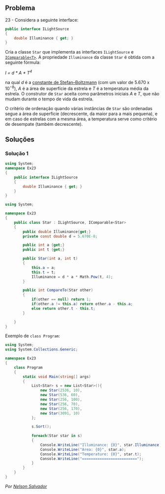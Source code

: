 ## Problema 

23 - Considera a seguinte interface:

```cs
public interface ILightSource
{
    double Illuminance { get; }
}
```

Cria a classe `Star` que implementa as interfaces `ILightSource` e
[`IComparable<T>`](https://docs.microsoft.com/dotnet/api/system.icomparable-1).
A propriedade `Illuminance` da classe `Star` é obtida com a seguinte fórmula:

_I = d \* A \* T<sup>4</sub>_

na qual _d_ é a
[constante de Stefan–Boltzmann](https://en.wikipedia.org/wiki/Stefan%E2%80%93Boltzmann_constant)
(com um valor de 5.670 x 10<sup>−8</sup>), _A_ é a área de superfície da
estrela e _T_ é a temperatura média da estrela. O construtor de `Star` aceita
como parâmetros iniciais _A_ e _T_, que não mudam durante o tempo de vida da
estrela.

O critério de ordenação quando várias instâncias de `Star` são ordenadas segue
a área de superfície (decrescente, da maior para a mais pequena), e em caso de
estrelas com a mesma área, a temperatura serve como critério de desempate
(também decrescente).

## Soluções

### Solução 1

```cs 
using System;
namespace Ex23
{
    public interface ILightSource
    {
        double Illuminance { get; }
    }
}
```

``` cs
using System;

namespace Ex23
{
    public class Star : ILightSource, IComparable<Star>
    {
        public double Illuminance{get;}
        private const double d = 5.670E-8;

        public int a {get;}
        public int t {get;}

        public Star(int a, int t)
        {
            this.a = a;
            this.t = t;
            Illuminance = d * a * Math.Pow(t, 4);
        }

        public int CompareTo(Star other)
        {
            if(other == null) return 1;
            if(other.a != this.a) return other.a - this.a;
            else return other.t - this.t;
        }

    }
}
```

Exemplo de `class Program`:

```cs
using System;
using System.Collections.Generic;

namespace Ex23
{
    class Program
    {
        static void Main(string[] args)
        {
            List<Star> s = new List<Star>(){
                new Star(2536, 10),
                new Star(536, 60),
                new Star(256, 100),
                new Star(256, 70),
                new Star(256, 170),
                new Star(3091, 10)
            };

            s.Sort();
            
            foreach(Star star in s)
            {
                Console.WriteLine("Illuminance: {0}", star.Illuminance);
                Console.WriteLine("Area: {0}", star.a);
                Console.WriteLine("Temperature: {0}", star.t);
                Console.WriteLine("=========================");
            }
        }
    }
}
```

*Por [Nelson Salvador](https://github.com/NelsonSalvador)*